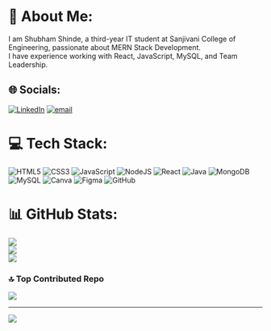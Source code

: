 # 💫 About Me:
I am Shubham Shinde, a third-year IT student at Sanjivani College of Engineering, passionate about MERN Stack Development.<br>I have experience working with React, JavaScript, MySQL, and Team Leadership.


## 🌐 Socials:
[![LinkedIn](https://img.shields.io/badge/LinkedIn-%230077B5.svg?logo=linkedin&logoColor=white)](https://linkedin.com/in/www.linkedin.com/in/shubham-shinde4550) [![email](https://img.shields.io/badge/Email-D14836?logo=gmail&logoColor=white)](mailto:shindeshubham4550@gmail.com) 

# 💻 Tech Stack:
![HTML5](https://img.shields.io/badge/html5-%23E34F26.svg?style=for-the-badge&logo=html5&logoColor=white) ![CSS3](https://img.shields.io/badge/css3-%231572B6.svg?style=for-the-badge&logo=css3&logoColor=white) ![JavaScript](https://img.shields.io/badge/javascript-%23323330.svg?style=for-the-badge&logo=javascript&logoColor=%23F7DF1E) ![NodeJS](https://img.shields.io/badge/node.js-6DA55F?style=for-the-badge&logo=node.js&logoColor=white) ![React](https://img.shields.io/badge/react-%2320232a.svg?style=for-the-badge&logo=react&logoColor=%2361DAFB) ![Java](https://img.shields.io/badge/java-%23ED8B00.svg?style=for-the-badge&logo=openjdk&logoColor=white) ![MongoDB](https://img.shields.io/badge/MongoDB-%234ea94b.svg?style=for-the-badge&logo=mongodb&logoColor=white) ![MySQL](https://img.shields.io/badge/mysql-4479A1.svg?style=for-the-badge&logo=mysql&logoColor=white) ![Canva](https://img.shields.io/badge/Canva-%2300C4CC.svg?style=for-the-badge&logo=Canva&logoColor=white) ![Figma](https://img.shields.io/badge/figma-%23F24E1E.svg?style=for-the-badge&logo=figma&logoColor=white) ![GitHub](https://img.shields.io/badge/github-%23121011.svg?style=for-the-badge&logo=github&logoColor=white)
# 📊 GitHub Stats:
![](https://github-readme-stats.vercel.app/api?username=ShindeShubham53&theme=dark&hide_border=true&include_all_commits=true&count_private=false)<br/>
![](https://github-readme-streak-stats.herokuapp.com/?user=ShindeShubham53&theme=dark&hide_border=true)<br/>
![](https://github-readme-stats.vercel.app/api/top-langs/?username=ShindeShubham53&theme=dark&hide_border=true&include_all_commits=true&count_private=false&layout=compact)

### 🔝 Top Contributed Repo
![](https://github-contributor-stats.vercel.app/api?username=ShindeShubham53&limit=5&theme=dark&combine_all_yearly_contributions=true)

---
[![](https://visitcount.itsvg.in/api?id=ShindeShubham53&icon=0&color=0)](https://visitcount.itsvg.in)

<!-- Proudly created with GPRM ( https://gprm.itsvg.in ) -->
